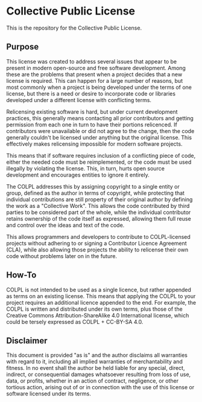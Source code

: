 # Collective Public License

This is the repository for the Collective Public License. 

## Purpose

This license was created to address several issues that appear to be present in
modern open-source and free software development. Among these are the problems
that present when a project decides that a new license is required. This can
happen for a large number of reasons, but most commonly when a project is being
developed under the terms of one license, but there is a need or desire to
incorporate code or libraries developed under a different license with
conflicting terms. 

Relicensing existing software is hard, but under current
development practices, this generally means contacting all prior contributors
and getting permission from each one in turn to have their portions relicenced.
If contributors were unavailable or did not agree to the change, then the code
generally couldn't be licensed under anything but the original license. This
effectively makes relicensing impossible for modern software projects. 

This means that if software requires inclusion of a conflicting piece of
code, either the needed code must be reimplemented, or the code must be used
illegally by violating the license. This, in turn, hurts open source development
and encourages entities to ignore it entirely. 

The COLPL addresses this by assigning copyright to a single entity or group, 
defined as the author in terms of copyright, while protecting that individual
contributions are still property of their original author by defining the work
as a "Collective Work". This allows the code contributed by third parties to be
considered part of the whole, while the individual contributor retains ownership
of the code itself as expressed, allowing them full reuse and control over the
ideas and text of the code. 

This allows programmers and developers to contribute to COLPL-licensed projects
without adhering to or signing a Contributor Licence Agreement (CLA), while also
allowing those projects the ability to relicense their own code without problems
later on in the future.

## How-To

COLPL is not intended to be used as a single licence, but rather appended as
terms on an existing license. This means that applying the COLPL to your project
requires an additional licence appended to the end. For example, the COLPL is
written and distributed under its own terms, plus those of the Creative
Commons Attribution-ShareAlike 4.0 International license, which could be tersely
expressed as COLPL + CC-BY-SA 4.0. 

## Disclaimer

This document is provided "as is" and the author disclaims all warranties with
regard to it, including all implied warranties of merchantability and fitness.
In no event shall the author be held liable for any special, direct, indirect,
or consequential damages whatsoever resulting from loss of use, data, or
profits, whether in an action of contract, negligence, or other tortious action,
arising out of or in connection with the use of this license or software
licensed under its terms.
